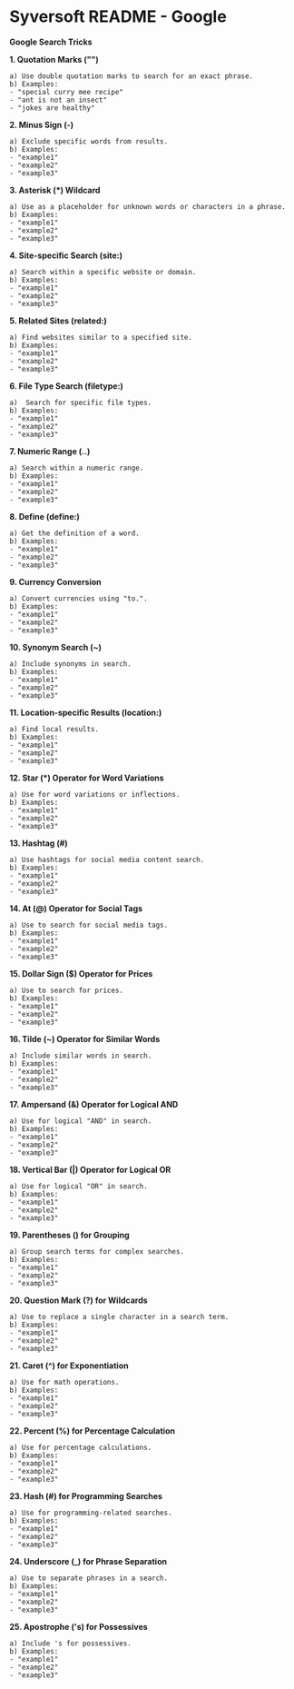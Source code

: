 # Syversoft README - Google

**Google Search Tricks**

**1. Quotation Marks ("")**

    a) Use double quotation marks to search for an exact phrase.  
    b) Examples:
    - "special curry mee recipe"
    - "ant is not an insect"
    - "jokes are healthy"

**2. Minus Sign (-)**

    a) Exclude specific words from results.  
    b) Examples:
    - "example1"
    - "example2"
    - "example3"

**3. Asterisk (*) Wildcard**

    a) Use as a placeholder for unknown words or characters in a phrase.  
    b) Examples:
    - "example1"
    - "example2"
    - "example3"

**4. Site-specific Search (site:)**

    a) Search within a specific website or domain.  
    b) Examples:
    - "example1"
    - "example2"
    - "example3"

**5. Related Sites (related:)**

    a) Find websites similar to a specified site.  
    b) Examples:
    - "example1"
    - "example2"
    - "example3"

**6. File Type Search (filetype:)**

    a)  Search for specific file types.  
    b) Examples:
    - "example1"
    - "example2"
    - "example3"

**7. Numeric Range (..)**

    a) Search within a numeric range.  
    b) Examples:
    - "example1"
    - "example2"
    - "example3"

**8. Define (define:)**

    a) Get the definition of a word.  
    b) Examples:
    - "example1"
    - "example2"
    - "example3"

**9. Currency Conversion**

    a) Convert currencies using "to.".  
    b) Examples:
    - "example1"
    - "example2"
    - "example3"

**10. Synonym Search (~)**

    a) Include synonyms in search.  
    b) Examples:
    - "example1"
    - "example2"
    - "example3"

**11. Location-specific Results (location:)**

    a) Find local results.  
    b) Examples:
    - "example1"
    - "example2"
    - "example3"

**12. Star (*) Operator for Word Variations**

    a) Use for word variations or inflections.  
    b) Examples:
    - "example1"
    - "example2"
    - "example3"

**13. Hashtag (#)**

    a) Use hashtags for social media content search.  
    b) Examples:
    - "example1"
    - "example2"
    - "example3"

**14. At (@) Operator for Social Tags**

    a) Use to search for social media tags.  
    b) Examples:
    - "example1"
    - "example2"
    - "example3"

**15. Dollar Sign ($) Operator for Prices**

    a) Use to search for prices.  
    b) Examples:
    - "example1"
    - "example2"
    - "example3"

**16. Tilde (~) Operator for Similar Words**

    a) Include similar words in search.  
    b) Examples:
    - "example1"
    - "example2"
    - "example3"

**17. Ampersand (&) Operator for Logical AND**

    a) Use for logical "AND" in search.  
    b) Examples:
    - "example1"
    - "example2"
    - "example3"

**18. Vertical Bar (|) Operator for Logical OR**

    a) Use for logical "OR" in search.  
    b) Examples:
    - "example1"
    - "example2"
    - "example3"

**19. Parentheses () for Grouping**

    a) Group search terms for complex searches.  
    b) Examples:
    - "example1"
    - "example2"
    - "example3"

**20. Question Mark (?) for Wildcards**

    a) Use to replace a single character in a search term.  
    b) Examples:
    - "example1"
    - "example2"
    - "example3"

**21. Caret (^) for Exponentiation**

    a) Use for math operations.  
    b) Examples:
    - "example1"
    - "example2"
    - "example3"

**22. Percent (%) for Percentage Calculation**

    a) Use for percentage calculations.  
    b) Examples:
    - "example1"
    - "example2"
    - "example3"

**23. Hash (#) for Programming Searches**

    a) Use for programming-related searches.  
    b) Examples:
    - "example1"
    - "example2"
    - "example3"

**24. Underscore (_) for Phrase Separation**

    a) Use to separate phrases in a search.  
    b) Examples:
    - "example1"
    - "example2"
    - "example3"

**25. Apostrophe ('s) for Possessives**

    a) Include 's for possessives.  
    b) Examples:
    - "example1"
    - "example2"
    - "example3"
